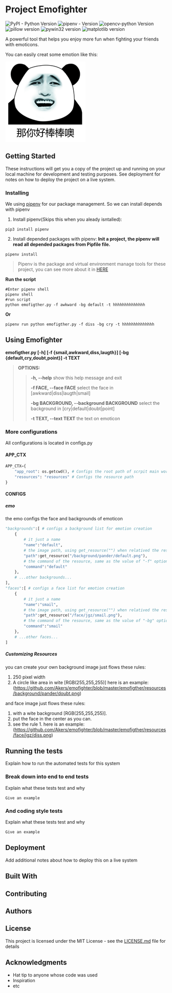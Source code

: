 # Project Emofighter
![PyPI - Python Version](https://img.shields.io/pypi/pyversions/Django.svg) ![pipenv - Version](https://img.shields.io/badge/pipenv-2018.7.1-blue.svg) ![opencv-python Version](https://img.shields.io/badge/opencv--python-3.x-green.svg) ![pillow version](https://img.shields.io/badge/Pillow-5.2.0-green.svg) ![pywin32 version](https://img.shields.io/badge/pywin32-2.2.3-green.svg) ![matplotlib version](https://img.shields.io/badge/matplotlib%20-2.2.3-green.svg)


A powerful tool that helps you enjoy more fun when fighting your friends with emoticons.

You can easily creat some emotion like this:

![Example1.1](https://github.com/Akers/emofighter/blob/master/wiki/resource/image/example/example1.1.png)

## Getting Started

These instructions will get you a copy of the project up and running on your local machine for development and testing purposes. See deployment for notes on how to deploy the project on a live system.

### Installing

We using [pipenv](https://github.com/pypa/pipenv) for our package management. So we can install depends with pipenv
1. Install pipenv(Skips this when you aleady isntalled):
```
pip3 install pipenv
```
2. Install depended packages with pipenv:
**Init a project, the pipenv will read all depended packages from Pipfile file.**
```
pipenv install
```
> Pipenv is the package and virtual environment manage tools for these project, you can see more about it in [HERE](https://github.com/pypa/pipenv)


**Run the script**
```
#Enter pipenv shell
pipenv shell
#run script
python emofigther.py -f awkward -bg default -t hhhhhhhhhhhhhh
```
**Or**
```
pipenv run python emofigther.py -f diss -bg cry -t hhhhhhhhhhhhhh
```

## Using Emofighter
**emofigther.py [-h] [-f {smail,awkward,diss,laugth}] [-bg {default,cry,doubt,point}] -t TEXT**
>**OPTIONS:**
>>
>> **-h, --help**            show this help message and exit
>>
>> **-f FACE, --face FACE**  select the face in [awkward|diss|laugth|smail]
>>
>> **-bg BACKGROUND, --background BACKGROUND** select the background in [cry|default|doubt|point]
>>
>> **-t TEXT, --text TEXT**  the text on emoticon
 
### More configurations
All configurations is located in configs.py
#### APP_CTX
```python
APP_CTX={
    "app_root": os.getcwd(), # Configs the root path of scrpit main workspace PLEASE DO NOT MODIFIY IT NOT NECESSARY 
    "resources": "resources" # Configs the resource path
}
```
#### CONFIGS
##### emo
the emo configs the face and backgrounds of emoticon
```python
"backgrounds":[ # configs a background list for emotion creation
    {
        # it just a name
        "name":"default",
        # the image path, using get_resource("") when relatived the resources path or a absolute path as well.
        "path":get_resource("/background/pander/default.png"),
        # the command of the resource, same as the value of "-f" option like "emofigther.py -f default" etc.
        "command":"default"
    },
    # ...other backgrounds...
],
"faces":[ # configs a face list for emotion creation
    {
        # it just a name
        "name":"smail",
        # the image path, using get_resource("") when relatived the resources path or a absolute path as well.
        "path":get_resource("/face/jgz/smail.png"),
        # the command of the resource, same as the value of "-bg" option like "emofigther.py -bg smail" etc.
        "command":"smail"
    },
    # ...other faces...
]
```
##### Customizing Resources
you can create your own background image just flows these rules:
1. 250 pixel width
2. A circle like area in wite [RGB(255,255,255)]
here is an example:(https://github.com/Akers/emofighter/blob/master/emofigther/resources/background/pander/doubt.png)

and face image just flows these rules:
1. with a wite background [RGB(255,255,255)].
2. put the face in the center as you can.
3. see the rule 1.
here is an example:(https://github.com/Akers/emofighter/blob/master/emofigther/resources/face/jgz/diss.png)

## Running the tests

Explain how to run the automated tests for this system

### Break down into end to end tests

Explain what these tests test and why

```
Give an example
```

### And coding style tests

Explain what these tests test and why

```
Give an example
```

## Deployment

Add additional notes about how to deploy this on a live system

## Built With


## Contributing


## Authors


## License

This project is licensed under the MIT License - see the [LICENSE.md](LICENSE.md) file for details

## Acknowledgments

* Hat tip to anyone whose code was used
* Inspiration
* etc
